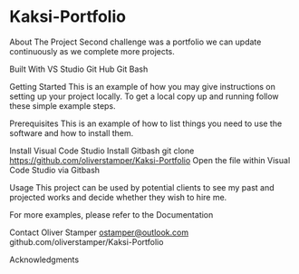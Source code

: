 # Kaksi-Portfolio

About The Project
Second challenge was a portfolio we can update continuously as we complete more projects.

Built With
VS Studio
Git Hub
Git Bash

Getting Started
This is an example of how you may give instructions on setting up your project locally. To get a local copy up and running follow these simple example steps.

Prerequisites
This is an example of how to list things you need to use the software and how to install them.

Install Visual Code Studio
Install Gitbash
git clone https://github.com/oliverstamper/Kaksi-Portfolio
Open the file within Visual Code Studio via Gitbash


Usage
This project can be used by potential clients to see my past and projected works and decide whether they wish to hire me.

For more examples, please refer to the Documentation



Contact
Oliver Stamper ostamper@outlook.com
github.com/oliverstamper/Kaksi-Portfolio



Acknowledgments
